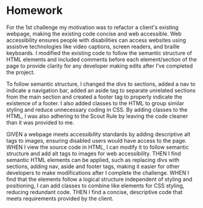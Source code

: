 # Homework

For the 1st challenge my motivation was to refactor a client's existing webpage, making the existing code concise and web accessible.  Web accessibility ensures people with disabilities can access websites using assistive technologies like video captions, screen readers, and braille keyboards.  I modified the existing code to follow the semantic structure of HTML elements and included comments before each element/section of the page to provide clarity for any developer making edits after I’ve completed the project.  

To follow semantic structure, I changed the divs to sections, added a nav to indicate a navigation bar, added an aside tag to separate unrelated sections from the main section and created a footer tag to properly indicate the existence of a footer.  I also added classes to the HTML to group similar styling and reduce unnecessary coding in CSS.  By adding classes to the HTML, I was also adhering to the Scout Rule by leaving the code cleaner than it was provided to me.

GIVEN a webpage meets accessibility standards by adding descriptive alt tags to images, ensuring disabled users would have access to the page.
WHEN I view the source code in HTML, I can modify it to follow semantic structure and add alt tags to images for web accessibility.
THEN I find semantic HTML elements can be applied, such as replacing divs with sections, adding nav, aside and footer tags, making it easier for other developers to make modifications after I complete the challenge.
WHEN I find that the elements follow a logical structure independent of styling and positioning, I can add classes to combine like elements for CSS styling, reducing redundant code.
THEN I find a concise, descriptive code that meets requirements provided by the client.
